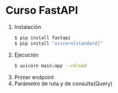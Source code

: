 #  Curso FastAPI

1. Instalación
    ```bash
   $ pip install fastapi
   $ pip install "uvicorn[standard]"
    ```
2. Ejecución
    ```bash
    $ uvicorn main:app --reload
    ```
3. Primer endpoint
4. Parámetro de ruta y de consulta(Query)